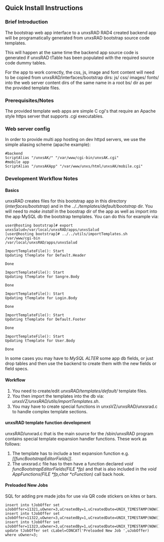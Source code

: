 ## Quick Install Instructions

### Brief Introduction

The bootstrap web app interface to a unxsRAD RAD4 created backend app
will be programatically generated from unxsRAD bootstrap source code templates.

This will happen at the same time the backend app source code is generated if unxsRAD
tTable has been populated with the required source code dummy tables.

For the app to work correctly, the css, js, image and font content will
need to  be copied from unxsRAD/interfaces/bootstrap dirs: js/ css/ images/ fonts/
into the web server content dirs of the same name in a root bs/ dir as per the
provided template files.

### Prerequisites/Notes

The provided template web apps are simple C cgi's that require an Apache style
https server that supports .cgi executables.

### Web server config

In order to provide multi app hosting on dev httpd servers, we use the simple
aliasing scheme (apache example):

```
#backend
ScriptAlias "/unxsAK/" "/var/www/cgi-bin/unxsAK.cgi"
#mobile app
ScriptAlias "/unxsAKApp" "/var/www/unxs/html/unxsAK/mobile.cgi"
```

### Development Workflow Notes

#### Basics

unxsRAD creates files for this bootstrap app in this directory (*interfaces/bootstrap*) and in the *../../templates/default/bootstrap* dir.
You will need to _make install_ in the boostrap dir of the app as well as import into the app MySQL db the bootstrap templates.
You can do this for example via:

```
user@hosting bootstrap]# export unxsSalud=/var/local/unxsRAD/apps/unxsSalud 
[user@hosting bootstrap]# ../../utils/importTemplates.sh 
/var/www/cgi-bin
/var/local/unxsRAD/apps/unxsSalud

ImportTemplateFile(): Start
Updating tTemplate for Default.Header

Done

ImportTemplateFile(): Start
Updating tTemplate for Sangre.Body

Done

ImportTemplateFile(): Start
Updating tTemplate for Login.Body

Done

ImportTemplateFile(): Start
Updating tTemplate for Default.Footer

Done

ImportTemplateFile(): Start
Updating tTemplate for User.Body

Done
```

In some cases you may have to _MySQL ALTER_ some app db fields, or just drop tables and then use the backend to create them
with the new fields or field specs.

#### Workflow

 1. You need to create/edit *unxsRAD/templates/default/* template files.
 1. You then import the templates into the db via: *unxsVZ/unxsRAD/utils/importTemplates.sh*.
 1. You may have to create special functions in unxsVZ/unxsRAD/unxsrad.c to handle complex template sections.

#### unxsRAD template function development

unxsRAD/unxrad.c that is the main source for the /sbin/unxsRAD program contains special template expansion handler functions.
These work as follows:

 1. The template has to include a text expansion function e.g. *[[funcBootstrapEditorFields]]*.
 1. The unxsrad.c file has to then have a function declared _void funcBootstrapEditorFields(FILE *fp)_ and that is also included in the _void AppFunctions(FILE *fp,char *cFunction)_ call back hook.

#### Preloaded New Jobs

SQL for adding pre made jobs for use via QR code stickers on kites or bars.

```
insert into tJobOffer set uJobOffer=11321,uOwner=3,uCreatedBy=1,uCreatedDate=UNIX_TIMESTAMP(NOW());
insert into tJobOffer set uJobOffer=11322,uOwner=3,uCreatedBy=1,uCreatedDate=UNIX_TIMESTAMP(NOW());
insert into tJobOffer set uJobOffer=11323,uOwner=3,uCreatedBy=1,uCreatedDate=UNIX_TIMESTAMP(NOW());
update tJobOffer set cLabel=CONCAT('Preloaded New Job ',uJobOffer) where uOwner=3;

```
